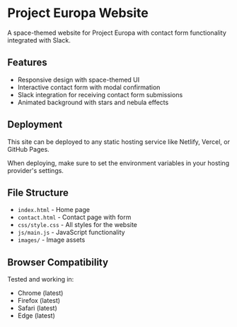 # Project Europa Website

A space-themed website for Project Europa with contact form functionality integrated with Slack.

## Features

- Responsive design with space-themed UI
- Interactive contact form with modal confirmation
- Slack integration for receiving contact form submissions
- Animated background with stars and nebula effects


## Deployment

This site can be deployed to any static hosting service like Netlify, Vercel, or GitHub Pages.

When deploying, make sure to set the environment variables in your hosting provider's settings.

## File Structure

- `index.html` - Home page
- `contact.html` - Contact page with form
- `css/style.css` - All styles for the website
- `js/main.js` - JavaScript functionality
- `images/` - Image assets

## Browser Compatibility

Tested and working in:
- Chrome (latest)
- Firefox (latest)
- Safari (latest)
- Edge (latest)

